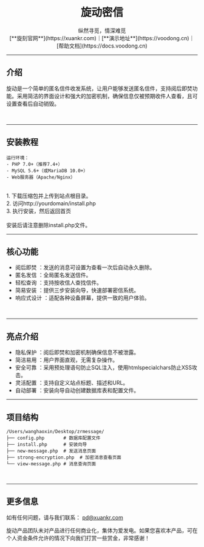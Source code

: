 # <center>旋动密信
<center>纵然寻觅，情深难觅
  <br>
[**旋刻官网**](https://xuankr.com)｜[**演示地址**](https://voodong.cn)｜[帮助文档](https://docs.voodong.cn)</center>
  
  ---
  
## 介绍
旋动是一个简单的匿名信件收发系统，让用户能够发送匿名信件，支持阅后即焚功能。采用简洁的界面设计和强大的加密机制，确保信息仅被预期收件人查看，且可设置查看后自动销毁。
  

<br>

  ---
  
## 安装教程

```
运行环境：
- PHP 7.0+（推荐7.4+）
- MySQL 5.6+（或MariaDB 10.0+）
- Web服务器（Apache/Nginx）
```
<br>
1. 下载压缩包并上传到站点根目录。<br>
2. 访问http://yourdomain/install.php<br>
3. 执行安装，然后返回首页<br><br>
安装后请注意删除install.php文件。


<br>

---


## 核心功能
- 阅后即焚 ：发送的消息可设置为查看一次后自动永久删除。
- 匿名发信 ：全局匿名发送信件。
- 轻松查询 ：支持按收信人查找信件。
- 简易安装 ：提供三步安装向导，快速部署密信系统。
- 响应式设计 ：适配各种设备屏幕，提供一致的用户体验。

<br>

---

## 亮点介绍
- 隐私保护 ：阅后即焚和加密机制确保信息不被泄露。
- 简洁易用 ：用户界面直观，无需复杂操作。
- 安全可靠 ：采用预处理语句防止SQL注入，使用htmlspecialchars防止XSS攻击。
- 灵活配置 ：支持自定义站点标题、描述和URL。
- 自动部署 ：安装向导自动创建数据库表和配置文件。

---

## 项目结构

```
/Users/wanghaoxin/Desktop/zrmessage/
├── config.php       # 数据库配置文件
├── install.php      # 安装向导
├── new-message.php  # 发送消息页面
├── strong-encryption.php  # 加密消息查看页面
└── view-message.php # 消息查询页面
```
<br>

---

## 更多信息
如有任何问题，请与我们联系：
pd@xuankr.com

旋动产品团队未对产品进行任何商业化，集体为爱发电。如果您喜欢本产品，可在个人资金条件允许的情况下向我们打赏一些赏金，非常感谢！

